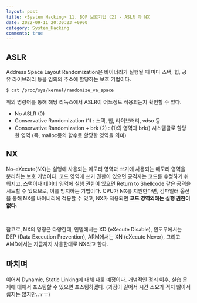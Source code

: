 ```yaml
---
layout: post
title: <System Hacking> 11. BOF 보호기법 (2) - ASLR 과 NX
date: 2022-09-11 20:30:23 +0900
category: System_Hacking
comments: true
---
```


## ASLR

Address Space Layout Randomization은 바이너리가 실행될 때 마다 스택, 힙, 공유 라이브러리 등을 임의의 주소에 할당하는 보호 기법이다. 

```
$ cat /proc/sys/kernel/randomize_va_space
```

위의 명령어를 통해 해당 리눅스에서 ASLR이 어느정도 적용되는지 확인할 수 있다.

- No ASLR (0) 
- Conservative Randomization (1) : 스택, 힙, 라이브러리, vdso 등
- Conservative Randomization + brk (2) : (1)의 영역과 brk() 시스템콜로 할당한 영역 (즉, malloc등의 함수로 할당한 영역을 의미)

## NX

No-eXecute(NX)는 실행에 사용되는 메모리 영역과 쓰기에 사용되는 메모리 영역을 분리하는 보호 기법이다. 코드 영역에 쓰기 권한이 있으면 공격자는 코드를 수정하기 쉬워지고, 스택이나 데이터 영역에 실행 권한이 있으면 Return to Shellcode 같은 공격을 시도할 수 있으므로, 이를 방지하는 기법이다. CPU가 NX를 지원한다면, 컴파일러 옵션을 통해 NX를 바이너리에 적용할 수 있고, NX가 적용되면 **코드 영역외에는 실행 권한이 없다.**

<br/>

참고로, NX의 명칭은 다양한데, 인텔에서는 XD (eXecute Disable), 윈도우에서는 DEP (Data Execution Prevention), ARM에서는 XN (eXecute Never), 그리고 AMD에서는 지금까지 사용한대로 NX라고 한다.

## 마치며

이어서 Dynamic, Static Linking에 대해 다룰 예정이다. 개념적인 정리 이후, 실습 문제에 대해서 포스팅할 수 있으면 포스팅하겠다. (과정이 길어서 시간 소요가 적지 않아서 쉽지는 않지만..ㅜㅜ)